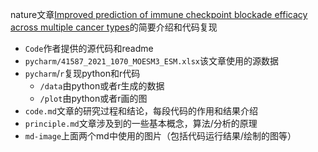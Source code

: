 nature文章[Improved prediction of immune checkpoint blockade efficacy across multiple cancer types](https://www.nature.com/articles/s41587-021-01070-8)的简要介绍和代码复现

- `Code`作者提供的源代码和readme
- `pycharm/41587_2021_1070_MOESM3_ESM.xlsx`该文章使用的源数据
- `pycharm`/`r`复现python和r代码
  - `/data`由python或者r生成的数据
  - `/plot`由python或者r画的图
- `code.md`文章的研究过程和结论，每段代码的作用和结果介绍
- `principle.md`文章涉及到的一些基本概念，算法/分析的原理
- `md-image`上面两个md中使用的图片（包括代码运行结果/绘制的图等）
